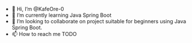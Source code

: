 - 👋 Hi, I’m @KafeOre-0
- 🌱 I’m currently learning Java Spring Boot
- 💞️ I’m looking to collaborate on project suitable for beginners using Java Spring Boot.
- 📫 How to reach me TODO

<!---
KafeOre-0/KafeOre-0 is a ✨ special ✨ repository because its `README.md` (this file) appears on your GitHub profile.
You can click the Preview link to take a look at your changes.
--->
